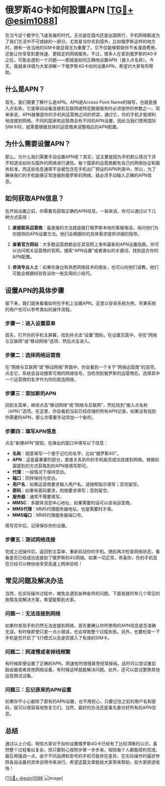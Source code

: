# 俄罗斯4G卡如何設置APN [[TG💪+ @esim1088](https://t.me/s/esim1088)]

在当今这个数字化飞速发展的时代，无论是在国内还是出国旅行，手机网络都成为了我们生活中不可或缺的一部分。尤其是当你去到国外，比如俄罗斯这样的地方时，拥有一张当地的SIM卡就显得尤为重要了。它不仅能够帮助你节省漫游费用，还能让你享受到更快速、更稳定的网络服务。不过，很多人在拿到俄罗斯的4G卡之后，可能会遇到一个问题——那就是如何正确地设置APN（接入点名称）。今天，我就来详细为大家讲解一下俄罗斯4G卡如何设置APN，希望对大家有所帮助。

## 什么是APN？

首先，我们需要了解什么是APN。APN是Access Point Name的缩写，也就是接入点名称。它是移动设备连接到互联网或特定数据服务时必须提供的参数之一。简单来说，APN就像是你的手机和运营商之间的桥梁，通过它，你的手机才能顺利地连接到网络。不同的国家和运营商会有不同的APN设置，因此当我们使用国际SIM卡时，就需要根据具体的运营商来调整相应的APN配置。

## 为什么需要设置APN？

那么，为什么我们需要手动设置APN呢？其实，这主要是因为手机默认情况下并不知道该如何与国外的网络进行通信。每个国家的运营商都有自己的网络协议和服务标准，而这些信息通常不会被包含在手机出厂预设的APN列表中。所以，为了确保我们的手机能够正常连接到俄罗斯的网络，就必须手动输入正确的APN信息。

## 如何获取APN信息？

在开始设置之前，你需要先获取正确的APN信息。一般来说，你可以通过以下几种方式获得：

1. **直接联系运营商**：最直接的方法就是拨打俄罗斯本地的客服电话，询问他们为你提供的APN设置方法。他们会根据你的具体需求提供详细的指导。
   
2. **查看官方网站**：大多数运营商都会在其官网上发布最新的APN设置指南。你可以访问相关运营商的官网，搜索“APN设置”或者类似的关键词，找到适合你的APN配置。

3. **咨询专业人士**：如果你身边有熟悉网络技术的朋友，也可以向他们请教。他们可能会根据经验告诉你一些实用的小技巧。

## 设置APN的具体步骤

接下来，我们就来看看如何在手机上设置APN。这里以安卓系统为例，苹果系统的用户也可以参考类似的操作流程。

### 步骤一：进入设置菜单

首先，打开你的手机主屏幕，找到并点击“设置”图标。在设置页面中，寻找“网络与互联网”或“移动网络”选项，然后点击进入。

### 步骤二：选择网络运营商

在“网络与互联网”或“移动网络”界面中，你会看到一个关于“网络运营商”的选项。点击它，系统会自动搜索可用的网络信号。当检测到俄罗斯的运营商后，选择其中一个运营商的名字作为你的首选网络。

### 步骤三：添加新的APN

回到主菜单，继续点击“移动网络”或“网络与互联网”，然后找到“接入点名称（APN）”选项。在这里，你会看到当前已经存储的所有APN记录。如果没有找到你需要的APN，那么你需要手动添加一个新的。

### 步骤四：填写APN信息

点击“新建APN”按钮，在弹出的窗口中填写以下信息：

- **名称**：随意填写一个便于记忆的名字，比如“俄罗斯4G”。
- **APN**：这是最重要的部分，直接关系到你的手机能否成功连接到网络。根据前面提到的方式获取到的APN值填写即可。
- **代理**：一般情况下保持空白。
- **端口**：同样保持为空白。
- **用户名**：如果运营商要求输入用户名，请按照指示填写；否则留空。
- **密码**：如果有密码要求，则按要求填写；否则留空。
- **服务器**：通常不需要填写。
- **MMSC**：多媒体消息中心地址，如果需要的话可以咨询运营商。
- **MMS代理**：MMS代理服务器地址，也是需要时才填。
- **MMS端口**：MMS代理服务器端口号。

填写完毕后，记得保存你的设置。

### 步骤五：测试网络连接

完成上述操作后，返回到主菜单，重新启动你的手机。随后再次检查网络状态，看看是否已经成功连接到了俄罗斯的4G网络。如果一切正常，恭喜你，你的手机现在已经可以畅快地享受高速上网体验啦！

## 常见问题及解决办法

当然，在实际操作过程中，难免会遇到各种各样的问题。下面我就列举几个常见的故障及其解决方案，希望能帮到大家。

### 问题一：无法连接到网络

如果你发现手机仍然无法连接到网络，首先要确认你所使用的APN信息是否准确无误。有时候即使只是一点小错误，也会导致整个过程失败。另外，也要检查一下手机是否开启了飞行模式以及是否插入了有效的SIM卡。

### 问题二：网速慢或者掉线频繁

有时候即便设置了正确的APN，网速依然很慢甚至经常掉线。这时可以尝试重启路由器或者其他网络设备，有时候这样就能解决问题。此外，还可以尝试更换其他运营商试试看。

### 问题三：忘记原来的APN设置

如果你不小心删除了原有的APN设置，也不用担心，只要记住之前的用户名和密码，就可以很容易地恢复它们。当然，最好的办法还是事先备份好所有的APN信息。

## 总结

通过以上介绍，相信大家对于如何设置俄罗斯4G卡已经有了比较清晰的认识。虽然整个过程看似复杂，但只要耐心按照步骤一步步来，相信每个人都能顺利完成。最后再强调一点，由于不同品牌和型号的手机可能存在差异，在实际操作时最好参照各自设备的具体说明书来进行。希望这篇文章能给大家带来帮助，祝大家旅途愉快！

[[TG💪+ @esim1088](https://t.me/s/esim1088) ![Image](https://i.postimg.cc/4NQfJmqS/Snipaste-2025-05-13-00-14-12.png)]